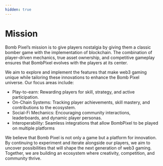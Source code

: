 ```yaml
---
hidden: true
---
```


# Mission

Bomb Pixel’s mission is to give players nostalgia by giving them a classic bomber game with the implementation of blockchain. The combination of player-driven mechanics, true asset ownership, and competitive gameplay ensures that BombPixel evolves with the players at its center.

We aim to explore and implement the features that make web3 gaming unique while tailoring these innovations to enhance the Bomb Pixel universe. Our focus areas include:

* Play-to-earn: Rewarding players for skill, strategy, and active participation.
* On-Chain Systems: Tracking player achievements, skill mastery, and contributions to the ecosystem.
* Social-Fi Mechanics: Encouraging community interactions, leaderboards, and dynamic player personas.
* Interoperability: Seamless integrations that allow BombPixel to be played on multiple platforms

We believe that Bomb Pixel is not only a game but a platform for innovation. By continuing to experiment and iterate alongside our players, we aim to uncover possibilities that will shape the next generation of web3 gaming. Together, we are building an ecosystem where creativity, competition, and community thrive.
